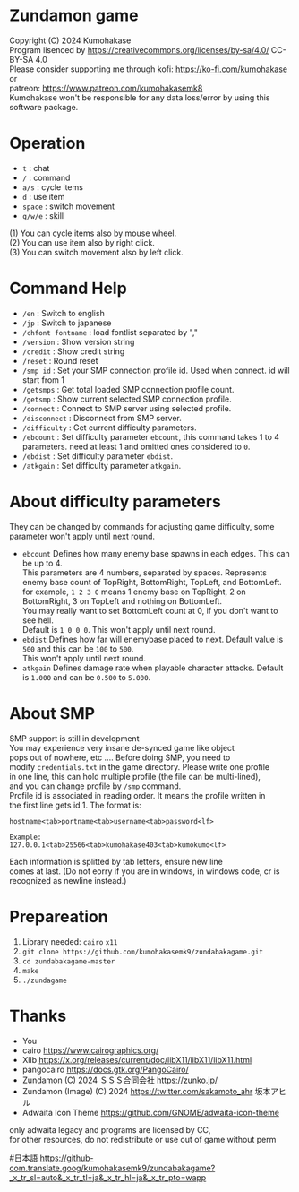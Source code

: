 # Zundamon game
Copyright (C) 2024 Kumohakase    
Program lisenced by https://creativecommons.org/licenses/by-sa/4.0/ CC-BY-SA 4.0      
Please consider supporting me through 
kofi: https://ko-fi.com/kumohakase or    
patreon: https://www.patreon.com/kumohakasemk8     
Kumohakase won't be responsible for any data loss/error by using this software package.      
   
# Operation
- `t`       : chat
- `/`       : command
- `a/s`     : cycle items
- `d`       : use item
- `space`   : switch movement
- `q/w/e`   : skill
   
(1) You can cycle items also by mouse wheel.   
(2) You can use item also by right click.   
(3) You can switch movement also by left click.   
   
# Command Help
- `/en`              : Switch to english
- `/jp`              : Switch to japanese
- `/chfont fontname` : load fontlist separated by ","
- `/version`         : Show version string
- `/credit`          : Show credit string
- `/reset`           : Round reset
- `/smp id`          : Set your SMP connection profile id. Used when connect. id will start from 1       
- `/getsmps`         : Get total loaded SMP connection profile count.   
- `/getsmp`          : Show current selected SMP connection profile.  
- `/connect`         : Connect to SMP server using selected profile.   
- `/disconnect`      : Disconnect from SMP server.  
- `/difficulty`      : Get current difficulty parameters.
- `/ebcount`         : Set difficulty parameter `ebcount`, this command takes 1 to 4 parameters. need at least 1 and omitted ones considered to `0`.
- `/ebdist`          : Set difficulty parameter `ebdist`.
- `/atkgain`         : Set difficulty parameter `atkgain`.
    
# About difficulty parameters
They can be changed by commands for adjusting game difficulty, some    
parameter won't apply until next round.   
 - `ebcount`
   Defines how many enemy base spawns in each edges. This can be up to 4.    
   This parameters are 4 numbers, separated by spaces. Represents enemy base count of TopRight, BottomRight, TopLeft, and BottomLeft.    
   for example, `1 2 3 0` means 1 enemy base on TopRight, 2 on BottomRight, 3 on TopLeft and nothing on BottomLeft.    
   You may really want to set BottomLeft count at 0, if you don't want to see hell.    
   Default is `1 0 0 0`. This won't apply until next round.    
 - `ebdist`
   Defines how far will enemybase placed to next. Default value is `500` and this can be `100` to `500`.    
   This won't apply until next round.     
 - `atkgain`
   Defines damage rate when playable character attacks. Default is `1.000` and can be `0.500` to `5.000`.

# About SMP   
SMP support is still in development      
You may experience very insane de-synced game like object   
pops out of nowhere, etc ....   Before doing SMP, you need to   
modify `credentials.txt` in the game directory. Please write one profile   
in one line, this can hold multiple profile (the file can be multi-lined),   
and you can change profile by `/smp` command.   
Profile id is associated in reading order. It means the profile written in    
the first line gets id 1. The format is:   
```
hostname<tab>portname<tab>username<tab>password<lf>

Example:
127.0.0.1<tab>25566<tab>kumohakase403<tab>kumokumo<lf>
```
Each information is splitted by tab letters, ensure new line    
comes at last. (Do not eorry if you are in windows, in windows code, cr
is recognized as newline instead.)   
   
# Prepareation
1. Library needed: `cairo` `x11`
2. `git clone https://github.com/kumohakasemk9/zundabakagame.git`
3. `cd zundabakagame-master`
4.	`make`
5. `./zundagame`
   
# Thanks
- You
- cairo https://www.cairographics.org/
- Xlib https://x.org/releases/current/doc/libX11/libX11/libX11.html
- pangocairo https://docs.gtk.org/PangoCairo/
- Zundamon (C) 2024 ＳＳＳ合同会社 https://zunko.jp/
- Zundamon (Image) (C) 2024 https://twitter.com/sakamoto_ahr 坂本アヒル
- Adwaita Icon Theme https://github.com/GNOME/adwaita-icon-theme

only adwaita legacy and programs are licensed by CC,   
for other resources, do not redistribute or use out of game without perm    

#日本語
https://github-com.translate.goog/kumohakasemk9/zundabakagame?_x_tr_sl=auto&_x_tr_tl=ja&_x_tr_hl=ja&_x_tr_pto=wapp
